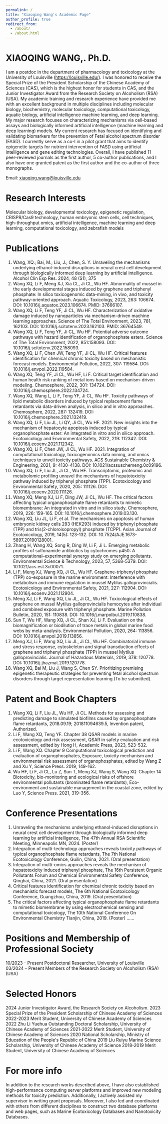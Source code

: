 ```yaml
---
permalink: /
title: "Xiaoqing Wang's Academic Page"
author_profile: true
redirect_from: 
  - /about/
  - /about.html
---
```

XIAOQING WANG,. Ph.D.
======
I am a postdoc in the department of pharmacology and toxicology at the University of Louisville (https://louisville.edu/).
I was honored to receive the Special Prize of the President Scholarship of the Chinese Academy of Sciences (CAS), which is the highest honor for students in CAS, and the Junior Investigator Award from the Research Society on Alcoholism (RSA) (USA).
My academic training and research experience have provided me with an excellent background in multiple disciplines including molecular biology, biochemistry, molecular toxicology, computational toxicology, aquatic biology, artificial intelligence machine learning, and deep learning.
My major research focuses on characterizing mechanisms via cell-based assays and biologically informed artificial intelligence (machine learning and deep learning) models. My current research has focused on identifying and validating biomarkers for the prevention of Fetal alcohol spectrum disorder (FASD).
I currently serve as a co-I in a pilot grant that aims to identify epigenetic targets for nutrient intervention of FASD using artificial intelligence and gene editing technologies.
Overall, I have published 11 peer-reviewed journals as the first author, 5 co-author publications, and I also have one granted patent as the first author and the co-author of three monographs.

Email: xiaoqing.wang@louisville.edu

Research Interests 
======
Molecular biology, developmental toxicology, epigenetic regulation, CRISPR/Cas9 technology, human embryonic stem cells, cell techniques, high-throughput omics, artificial intelligence, machine learning and deep learning, computational toxicology, and zebrafish models

Publications
======
1. Wang, XQ.; Bai, M.; Liu, J.; Chen, S. Y. Unraveling the mechanisms underlying ethanol-induced disruptions in neural crest cell development through biologically informed deep learning by artificial intelligence. Alcohol Clin Exp Res. 2024, 48 (S1), 375
2. Wang XQ, Li F, Meng XJ, Xia CL, Ji CL, Wu HF. Abnormality of mussel in the early developmental stages induced by graphene and triphenyl phosphate: In silico toxicogenomic data-mining, in vivo, and toxicity pathway-oriented approach. Aquatic Toxicology, 2023, 263: 106674. DOI: 10.1016/j.aquatox.2023.106674. PMID: 37666107.
3. Wang XQ, Li F, Teng YF, Ji CL, Wu HF. Characterization of oxidative damage induced by nanoparticles via mechanism-driven machine learning approaches. Science of The Total Environment, 2023, 781, 162103. DOI: 10.1016/j.scitotenv.2023.162103. PMID: 36764549.
4. Wang XQ, Li F, Teng YF, Ji CL, Wu HF. Potential adverse outcome pathways with hazard identification of organophosphate esters. Science of The Total Environment, 2022, 851:158093. DOI: 10.1016/j.scitotenv.2022.158093.
5. Wang XQ, Li F, Chen JW, Teng YF, Ji CL, Wu HF. Critical features identification for chemical chronic toxicity based on mechanistic forecast models. Environmental Pollution, 2022, 307: 119584. DOI: 10.1016/j.envpol.2022.119584.
6. Wang XQ, Teng YF, Ji CL, Wu HF, Li F. Critical target identification and human health risk ranking of metal ions based on mechanism-driven modeling. Chemosphere, 2022, 301: 134724. DOI: 10.1016/j.chemosphere.2022.134724.
7. Wang XQ, Wang L, Li F, Teng YF, Ji CL, Wu HF. Toxicity pathways of lipid metabolic disorders induced by typical replacement flame retardants via data-driven analysis, in silico and in vitro approaches. Chemosphere, 2022, 287: 132419. DOI: 10.1016/j.chemosphere.2021.132419.
8. Wang XQ, Li F, Liu JL, Li QY, Ji CL, Wu HF. 2021. New insights into the mechanism of hepatocyte apoptosis induced by typical organophosphate ester: An integrated in vitro and in silico approach. Ecotoxicology and Environmental Safety, 2022, 219: 112342. DOI: 10.1016/j.ecoenv.2021.112342.
9. Wang XQ, Li F, Chen JW, Ji CL, Wu HF. 2021. Integration of computational toxicology, toxicogenomics data mining, and omics techniques to unveil toxicity pathways. ACS Sustainable Chemistry & Engineering, 2021, 9: 4130-4138. DOI: 10.1021/acssuschemeng.0c09196.
10. Wang XQ, Li F, Liu JL, Ji CL, Wu HF. Transcriptomic, proteomic and metabolomic profiling unravel the mechanisms of hepatotoxicity pathway induced by triphenyl phosphate (TPP). Ecotoxicology and Environmental Safety, 2020, 205: 111126. DOI: 10.1016/j.ecoenv.2020.111126.
11. Wang XQ, Meng XJ, Li F, Ding JW, Ji CL, Wu HF. The critical factors affecting typical organophosphate flame retardants to mimetic biomembrane: An integrated in vitro and in silico study. Chemosphere, 2019, 226: 159-165. DOI: 10.1016/j.chemosphere.2019.03.130.
12. Wang XQ, Liu JL, Li F, et al. The mechanisms on apoptosis of human embryonic kidney cells 293 (HEK293) induced by triphenyl phosphate (TPP) and tris(2-chloroisopropyl) phosphate (TCPP). Asian Journal of Ecotoxicology, 2019, 14(5): 123-132. DOI: 10.7524/AJE.1673-5897.20190128001.
13. Zhang H, Wang XQ, Song R, Ding W, Li F, Ji L. Emerging metabolic profiles of sulfonamide antibiotics by cytochromes p450: A computational–experimental synergy study on emerging pollutants. Environmental Science & Technology, 2023, 57, 5368-5379. DOI: 10.1021/acs.est.3c00071.
14. Li F, Meng XJ, Wang XQ, Ji CL, Wu HF. Graphene-triphenyl phosphate (TPP) co-exposure in the marine environment: Interference with metabolism and immune regulation in mussel Mytilus galloprovincialis. Ecotoxicology and Environmental Safety, 2021, 227: 112904. DOI: 10.1016/j.ecoenv.2021.112904.
15. Meng XJ, Li F, Wang XQ, Liu JL, Ji CL, Wu HF. Toxicological effects of graphene on mussel Mytilus galloprovincialis hemocytes after individual and combined exposure with triphenyl phosphate. Marine Pollution Bulletin, 2020, 151: 110838. DOI: 10.1016/j.marpolbul.2019.110838.
16. Sun T, Wu HF, Wang XQ, Ji CL, Shan XJ, Li F. Evaluation on the biomagnification or biodilution of trace metals in global marine food webs by meta-analysis. Environmental Pollution, 2020, 264: 113856. DOI: 10.1016/j.envpol.2019.113856.
17. Meng XJ, Li F, Wang XQ, Liu JL, Ji CL, Wu HF. Combinatorial immune and stress response, cytoskeleton and signal transduction effects of graphene and triphenyl phosphate (TPP) in mussel Mytilus galloprovincialis. Journal of Hazardous Materials, 2019, 378: 120778. DOI: 10.1016/j.jhazmat.2019.120778.
18. Wang XQ, Bai M, Liu J, Wang S, Chen SY. Prioritizing premising epigenetic therapeutic strategies for preventing fetal alcohol spectrum disorders through target representation learning (To be submitted).

Patent and Book Chapters
======
1. Wang XQ, Li F, Liu JL, Wu HF, Ji CL. Methods for assessing and predicting damage to simulated biofilms caused by organophosphate flame retardants, 2018.09.19; 201811094639.5, Invention patent, Authorized.
2. Li F, Wang XQ, Teng YF. Chapter 38 QSAR models in marine ecotoxicology and risk assessment, QSAR in safety evaluation and risk assessment, edited by Hong H, Academic Press, 2023, 523-532.
3. Li F, Wang XQ. Chapter 9 Computational toxicological prediction and evaluation of organophosphates, Exposure, toxicity mechanism and environmental risk assessment of organophosphates, edited by Wang Z and Xu Y, Science Press. 2019, 149-162.
4. Wu HF, Li F, Ji CL, Lu Z, Sun T, Meng XJ, Wang S, Wang XQ. Chapter 14 Biotoxicity, bio-monitoring and ecological risks of offshore environmental pollutants (brominated flame retardants), Eco-environment and sustainable management in the coastal zone, edited by Luo Y, Science Press. 2021, 319-356.

Conference Presentations
======
1. Unraveling the mechanisms underlying ethanol-induced disruptions in neural crest cell development through biologically informed deep learning by artificial intelligence, The 47th Annual RSA Scientific Meeting, Minneapolis MN, 2024. (Poster)
2. Integration of multi-technology approaches reveals toxicity pathways of typical organophosphate flame retardants, The 7th National Ecotoxicology Conference, Guilin, China, 2021. (Oral presentation)
3. Integration of multi-omics approaches reveals the mechanism of hepatotoxicity induced triphenyl phosphate, The 16th Persistent Organic Pollutants Forum and Chemical Environmental Safety Conference, Qinghai, China, 2021. (Oral presentation)
4. Critical features identification for chemical chronic toxicity based on mechanistic forecast models, The 6th National Ecotoxicology Conference, Guangzhou, China, 2019. (Oral presentation)
5. The critical factors affecting typical organophosphate flame retardants to mimetic biomembrane by using electrochemical sensing and computational toxicology, The 10th National Conference On Environmental Chemistry Tianjin, China, 2019. (Poster)
……

Positions and Membership of Professional Society
======
10/2023 – Present    Postdoctoral Researcher, University of Louisville
03/2024 – Present    Members of the Research Society on Alcoholism (RSA) (USA)

Selected Honors
======
2024             Junior Investigator Award, the Research Society on Alcoholism.
2023             Special Prize of the President Scholarship of Chinese Academy of Sciences
2022-2023        Merit Student, University of Chinese Academy of Sciences
2022             Zhu Li Yuehua Outstanding Doctoral Scholarship, University of Chinese Academy of Sciences
2021-2022        Merit Student, University of Chinese Academy of Sciences
2020             National Scholarship, Ministry of Education of the People's Republic of China
2019             Liu Ruiyu Marine Science Scholarship, University of Chinese Academy of Science
2018-2019        Merit Student, University of Chinese Academy of Sciences


For more info
======
In addition to the research works described above, I have also established high-performance computing server platforms and improved new modeling methods for toxicity prediction. Additionally, I actively assisted my supervisor in writing grant proposals. Moreover, I also led and coordinated with others from different disciplines to construct two database platforms and web pages, such as Marine Ecotoxicology Databases and Nanotoxicity Databases.

